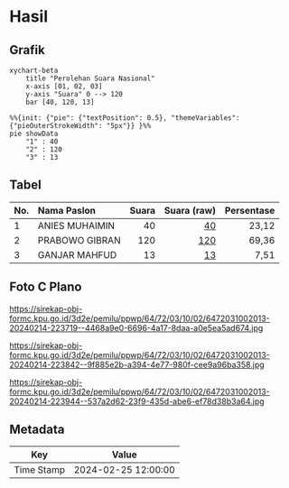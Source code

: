 # Hasil

## Grafik

```mermaid
xychart-beta
    title "Perolehan Suara Nasional"
    x-axis [01, 02, 03]
    y-axis "Suara" 0 --> 120
    bar [40, 120, 13]
```

```mermaid
%%{init: {"pie": {"textPosition": 0.5}, "themeVariables": {"pieOuterStrokeWidth": "5px"}} }%%
pie showData
    "1" : 40
    "2" : 120
    "3" : 13
```

## Tabel

| No. | Nama Paslon    | Suara | Suara (raw) | Persentase |
|:--- |:-------------- | -----:| -----------:| ----------:|
| 1   | ANIES MUHAIMIN | 40    | [40][p-1]   | 23,12      |
| 2   | PRABOWO GIBRAN | 120   | [120][p-2]  | 69,36      |
| 3   | GANJAR MAHFUD  | 13    | [13][p-3]   | 7,51       |


[p-1]: https://github.com/gigit-pemilu/pemilu-2024/blob/main/pilpres/hitung-suara/sub/64-kalimantan-timur/sub/72-kota-samarinda/sub/03-samarinda-ulu/sub/1002-jawa/sub/013-tps/sub/paslon-1.txt
[p-2]: https://github.com/gigit-pemilu/pemilu-2024/blob/main/pilpres/hitung-suara/sub/64-kalimantan-timur/sub/72-kota-samarinda/sub/03-samarinda-ulu/sub/1002-jawa/sub/013-tps/sub/paslon-2.txt
[p-3]: https://github.com/gigit-pemilu/pemilu-2024/blob/main/pilpres/hitung-suara/sub/64-kalimantan-timur/sub/72-kota-samarinda/sub/03-samarinda-ulu/sub/1002-jawa/sub/013-tps/sub/paslon-3.txt

## Foto C Plano

https://sirekap-obj-formc.kpu.go.id/3d2e/pemilu/ppwp/64/72/03/10/02/6472031002013-20240214-223719--4468a9e0-6696-4a17-8daa-a0e5ea5ad674.jpg

https://sirekap-obj-formc.kpu.go.id/3d2e/pemilu/ppwp/64/72/03/10/02/6472031002013-20240214-223842--9f885e2b-a394-4e77-980f-cee9a96ba358.jpg

https://sirekap-obj-formc.kpu.go.id/3d2e/pemilu/ppwp/64/72/03/10/02/6472031002013-20240214-223944--537a2d62-23f9-435d-abe6-ef78d38b3a64.jpg


## Metadata

| Key        | Value               |
| ---------- | ------------------- |
| Time Stamp | 2024-02-25 12:00:00 |



